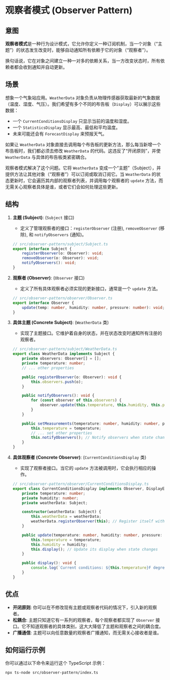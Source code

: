 # 观察者模式 (Observer Pattern)

## 意图

**观察者模式**是一种行为设计模式，它允许你定义一种订阅机制，当一个对象（“主题”）的状态发生改变时，能够自动通知所有依赖于它的对象（“观察者”）。

换句话说，它在对象之间建立一种一对多的依赖关系，当一方改变状态时，所有依赖者都会收到通知并自动更新。

## 场景

想象一个气象站应用。`WeatherData` 对象负责从物理传感器获取最新的气象数据（温度、湿度、气压）。我们希望有多个不同的布告板（`Display`）可以展示这些数据：
*   一个 `CurrentConditionsDisplay` 只显示当前的温度和湿度。
*   一个 `StatisticsDisplay` 显示最高、最低和平均温度。
*   未来可能还会有 `ForecastDisplay` 来预报天气。

如果让 `WeatherData` 对象直接去调用每个布告板的更新方法，那么每当新增一个布告板时，我们都必须去修改 `WeatherData` 的代码。这违反了“开闭原则”，并使 `WeatherData` 与具体的布告板类紧密耦合。

观察者模式解决了这个问题。它将 `WeatherData` 变成一个“主题”（Subject），并提供方法让其他对象（“观察者”）可以订阅或取消订阅它。当 `WeatherData` 的状态更新时，它会遍历其内部的观察者列表，并调用每个观察者的 `update` 方法，而无需关心观察者具体是谁，或者它们会如何处理这些更新。

## 结构

1.  **主题 (Subject)**: (`Subject` 接口)
    *   定义了管理观察者的接口：`registerObserver` (注册), `removeObserver` (移除), 和 `notifyObservers` (通知)。
    ```typescript
    // src/observer-pattern/subject/Subject.ts
    export interface Subject {
        registerObserver(o: Observer): void;
        removeObserver(o: Observer): void;
        notifyObservers(): void;
    }
    ```

2.  **观察者 (Observer)**: (`Observer` 接口)
    *   定义了所有具体观察者必须实现的更新接口，通常是一个 `update` 方法。
    ```typescript
    // src/observer-pattern/observer/Observer.ts
    export interface Observer {
        update(temp: number, humidity: number, pressure: number): void;
    }
    ```

3.  **具体主题 (Concrete Subject)**: (`WeatherData` 类)
    *   实现了主题接口。它维护着自身的状态，并在状态改变时通知所有注册的观察者。
    ```typescript
    // src/observer-pattern/subject/WeatherData.ts
    export class WeatherData implements Subject {
        private observers: Observer[] = [];
        private temperature: number;
        // ... other properties

        public registerObserver(o: Observer): void {
            this.observers.push(o);
        }

        public notifyObservers(): void {
            for (const observer of this.observers) {
                observer.update(this.temperature, this.humidity, this.pressure);
            }
        }

        public setMeasurements(temperature: number, humidity: number, pressure: number): void {
            this.temperature = temperature;
            // ... set other properties
            this.notifyObservers(); // Notify observers when state changes
        }
    }
    ```

4.  **具体观察者 (Concrete Observer)**: (`CurrentConditionsDisplay` 类)
    *   实现了观察者接口。当它的 `update` 方法被调用时，它会执行相应的操作。
    ```typescript
    // src/observer-pattern/observer/CurrentConditionsDisplay.ts
    export class CurrentConditionsDisplay implements Observer, DisplayElement {
        private temperature: number;
        private humidity: number;
        private weatherData: Subject;

        constructor(weatherData: Subject) {
            this.weatherData = weatherData;
            weatherData.registerObserver(this); // Register itself with the subject
        }

        public update(temperature: number, humidity: number, pressure: number): void {
            this.temperature = temperature;
            this.humidity = humidity;
            this.display(); // Update its display when state changes
        }

        public display(): void {
            console.log(`Current conditions: ${this.temperature}F degrees and ${this.humidity}% humidity`);
        }
    }
    ```

## 优点

*   **开闭原则**: 你可以在不修改现有主题或观察者代码的情况下，引入新的观察者。
*   **松耦合**: 主题只知道它有一系列的观察者，每个观察者都实现了 `Observer` 接口。它不知道观察者的具体类别，这大大降低了主题和观察者之间的耦合度。
*   **广播通信**: 主题可以向任意数量的观察者广播通知，而无需关心接收者是谁。

## 如何运行示例

你可以通过以下命令来运行这个 TypeScript 示例：

```bash
npx ts-node src/observer-pattern/index.ts
```